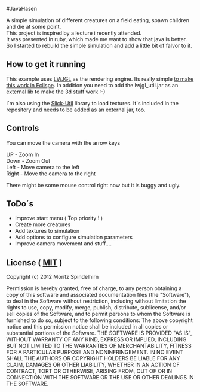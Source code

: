 #JavaHasen

A simple simulation of different creatures on a field eating, spawn children and die at some point.<br>
This project is inspired by a lecture i recently attended.<br>
It was presented in ruby, which made me want to show that java is better.<br>
So I started to rebuild the simple simulation and add a little bit of falvor to it.<br>

## How to get it running

This example uses [LWJGL](http://www.lwjgl.org) as the rendering engine.
Its really simple [to make this work in Eclispe](http://www.lwjgl.org/wiki/index.php?title=Setting_Up_LWJGL_with_Eclipse).
In addition you need to add the lwjgl_util.jar as an external lib to make the 3d stuff work :-)

I´m also using the [Slick-Util](http://www.lwjgl.org/wiki/index.php?title=Slick-Util_Library_-_Introduction) library to load textures.
It´s included in the repository and needs to be added as an external jar, too.

## Controls

You can move the camera with the arrow keys 

UP - Zoom In<br>
Down - Zoom Out<br>
Left - Move camera to the left<br>
Right - Move the camera to the right

There might be some mouse control right now but it is buggy and ugly.

## ToDo´s

* Improve start menu ( Top priority ! )
* Create more creatures
* Add textures to simulation
* Add options to configure simulation parameters
* Improve camera movement and stuff....

## License ( [MIT](http://www.opensource.org/licenses/MIT) )

Copyright (c) 2012 Moritz Spindelhirn

   Permission is hereby granted, free of charge, to any person obtaining a copy of this software and associated documentation files (the "Software"), to deal in the Software without restriction, including without limitation the rights to use, copy, modify, merge, publish, distribute, sublicense, and/or sell copies of the Software, and to permit persons to whom the Software is furnished to do so, subject to the following conditions:
   The above copyright notice and this permission notice shall be included in all copies or substantial portions of the Software.
   THE SOFTWARE IS PROVIDED "AS IS", WITHOUT WARRANTY OF ANY KIND, EXPRESS OR IMPLIED, INCLUDING BUT NOT LIMITED TO THE WARRANTIES OF MERCHANTABILITY, FITNESS FOR A PARTICULAR PURPOSE AND NONINFRINGEMENT. IN NO EVENT SHALL THE AUTHORS OR COPYRIGHT HOLDERS BE LIABLE FOR ANY CLAIM, DAMAGES OR OTHER LIABILITY, WHETHER IN AN ACTION OF CONTRACT, TORT OR OTHERWISE, ARISING FROM, OUT OF OR IN CONNECTION WITH THE SOFTWARE OR THE USE OR OTHER DEALINGS IN THE SOFTWARE.